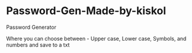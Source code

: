 # Password-Gen-Made-by-kiskol
Password Generator 

Where you can choose between - Upper case, Lower case, Symbols, and numbers
and save to a txt
